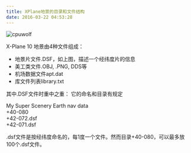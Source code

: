 ```yaml
---
title: XPlane地景的目录和文件结构
date: 2016-03-22 04:53:28
---
```



![cpuwolf](/images/data/attachment/201603/22/124840cwbm9wwjtl4ow3lw.jpg)

X-Plane 10 地景由4种文件组成：


* 地景片文件.DSF，如上图，描述一个经纬度片的信息
* 美工类文件.OBJ, .PNG, DDS等
* 机场数据文件apt.dat
* 库文件列表library.txt


其中.DSF文件时重中之重：
它的命名和目录有规定

My Super Scenery       Earth nav data      
    +40-080         
      +42-072.dsf         
      +42-071.dsf

.dsf文件是按经纬度命名的，每1度一个文件。然而目录+40-080，可以最多放100个.dsf文件。



